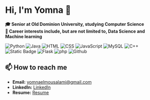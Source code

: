 # Hi, I'm Yomna 👋
**:mortar_board: Senior at Old Dominion University, studying Computer Science**
<br>
**🔭 Career interests include, but are not limited to, Data Science and Machine learning**

![Python](https://img.shields.io/badge/python-blue?style=for-the-badge&logo=python&logoColor=white)
![Java](https://img.shields.io/badge/java-orange?style=for-the-badge&logo=java&logoColor=white)
![HTML](https://img.shields.io/badge/HTML5-red?style=for-the-badge&logo=html5&logoColor=white)
![CSS](https://img.shields.io/badge/CSS3-blue?style=for-the-badge&logo=css3&logoColor=white)
![JavaScript](https://img.shields.io/badge/JavaScript-%23f7df1e?style=for-the-badge&logo=javascript&logoColor=black)
![MySQL](https://img.shields.io/badge/MySQL-orange?style=for-the-badge&logo=mysql&logoColor=white)
![C++](https://img.shields.io/badge/C%2B%2B-pink?style=for-the-badge&logo=c%2B%2B&logoColor=white)
![Static Badge](https://img.shields.io/badge/C-green?style=for-the-badge&logo=c%20programming&logoColor=white)
![Flask](https://img.shields.io/badge/Flask-black?style=for-the-badge&logo=flask&logoColor=white)
![php](https://img.shields.io/badge/php-purple?style=for-the-badge&logo=php&logoColor=white)
![Github](https://img.shields.io/badge/Github-black?style=for-the-badge&logo=github&logoColor=white)


 ## 📫 How to reach me
 - **Email:** yomnaelmousalami@gmail.com
 - **LinkedIn:** [LinkedIn](https://www.linkedin.com/in/yomna-elmousalami/)
 - **Resume:** [Resume](https://drive.google.com/uc?export=download&id=1fzcCA6oZUO-lO7dm4yH3v5kqjOc_DPFm)




